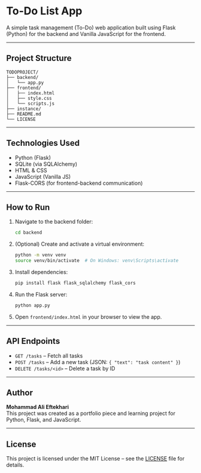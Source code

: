 # To-Do List App

A simple task management (To-Do) web application built using Flask (Python) for the backend and Vanilla JavaScript for the frontend.

---

## Project Structure

```
TODOPROJECT/
├── backend/
│   └── app.py
├── frontend/
│   ├── index.html
│   ├── style.css
│   └── scripts.js
├── instance/
├── README.md
└── LICENSE
```

---

## Technologies Used

- Python (Flask)
- SQLite (via SQLAlchemy)
- HTML & CSS
- JavaScript (Vanilla JS)
- Flask-CORS (for frontend-backend communication)

---

## How to Run

1. Navigate to the backend folder:
   ```bash
   cd backend
   ```

2. (Optional) Create and activate a virtual environment:
   ```bash
   python -m venv venv
   source venv/bin/activate  # On Windows: venv\Scripts\activate
   ```

3. Install dependencies:
   ```bash
   pip install flask flask_sqlalchemy flask_cors
   ```

4. Run the Flask server:
   ```bash
   python app.py
   ```

5. Open `frontend/index.html` in your browser to view the app.

---

## API Endpoints

- `GET /tasks` – Fetch all tasks
- `POST /tasks` – Add a new task (JSON: `{ "text": "task content" }`)
- `DELETE /tasks/<id>` – Delete a task by ID

---

## Author

**Mohammad Ali Eftekhari**  
This project was created as a portfolio piece and learning project for Python, Flask, and JavaScript.

---

## License

This project is licensed under the MIT License – see the [LICENSE](LICENSE) file for details.
